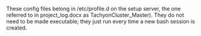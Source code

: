 These config files belong in /etc/profile.d on the setup server, the
one referred to in project_log.docx as TachyonCluster_Master).  They 
do not need to be made executable; they just run every time a new bash 
session is created.
